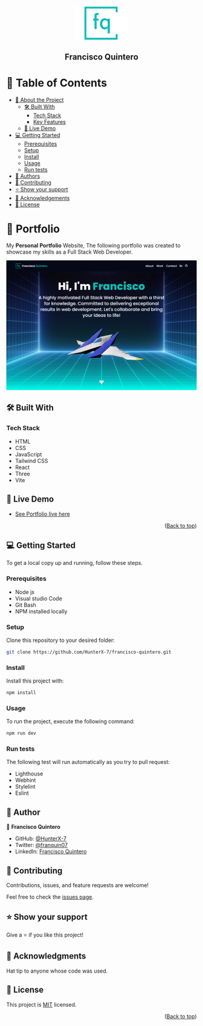 <a name="readme-top"></a>

<div align="center">

  <img src="./src/assets/logo.png" alt="logo" width="140"  height="auto" />
  <br/>

  <h2><b>Francisco Quintero</b></h2>

</div>

<!-- TABLE OF CONTENTS -->

# 📗 Table of Contents

- [📖 About the Project](#about-project)
  - [🛠 Built With](#built-with)
    - [Tech Stack](#tech-stack)
    - [Key Features](#key-features)
  - [🚀 Live Demo](#live-demo)
- [💻 Getting Started](#getting-started)
  - [Prerequisites](#prerequisites)
  - [Setup](#setup)
  - [Install](#install)
  - [Usage](#usage)
  - [Run tests](#run-tests)
- [👥 Authors](#authors)
- [🤝 Contributing](#contributing)
- [⭐️ Show your support](#support)
- [🙏 Acknowledgements](#acknowledgements)
- [📝 License](#license)

<!-- PROJECT DESCRIPTION -->

# 📖 Portfolio <a name="about-project"></a>

My **Personal Portfolio** Website, The following portfolio was created to showcase my skills as a Full Stack Web Developer.

<img src="./src/assets/Capture.png" alt="app-demo" />

</br>

## 🛠 Built With <a name="built-with"></a>

### Tech Stack <a name="tech-stack"></a>

<ul>
  <li>HTML</li>
  <li>CSS</li>
  <li>JavaScript</li>
  <li>Tailwind CSS</li>
  <li>React</li>
  <li>Three</li>
  <li>Vite</li>
</ul>

<!-- LIVE DEMO -->

## 🚀 Live Demo <a name="live-demo"></a>

- [See Portfolio live here](https://hunterx-7.github.io/francisco-quintero/)

<p align="right">(<a href="#readme-top">Back to top</a>)</p>

<!-- GETTING STARTED -->

## 💻 Getting Started <a name="getting-started"></a>

To get a local copy up and running, follow these steps.

### Prerequisites

- Node js
- Visual studio Code
- Git Bash
- NPM installed locally

### Setup

Clone this repository to your desired folder:

```sh
git clone https://github.com/HunterX-7/francisco-quintero.git
```

### Install

Install this project with:

```sh
npm install
```

### Usage

To run the project, execute the following command:

```sh
npm run dev
```

### Run tests

The following test will run automatically as you try to pull request:
- Lighthouse
- Webhint
- Stylelint
- Eslint

<!-- AUTHORS -->

## 👥 Author <a name="authors"></a>

👤 **Francisco Quintero**

- GitHub: [@HunterX-7](https://github.com/HunterX-7)
- Twitter: [@franquin07](https://twitter.com/franquin07)
- LinkedIn: [Francisco Quintero](https://www.linkedin.com/in/francisco-quintero-146423252/)

<!-- CONTRIBUTING -->

## 🤝 Contributing <a name="contributing"></a>

Contributions, issues, and feature requests are welcome!

Feel free to check the [issues page](https://github.com/HunterX-7/francisco-quintero/issues).

<!-- SUPPORT -->

## ⭐️ Show your support <a name="support"></a>

Give a ⭐️ if you like this project!

<!-- Acknowledgments -->

## 🙏 Acknowledgments <a name="acknowledgements"></a>

Hat tip to anyone whose code was used.

<!-- LICENSE -->

## 📝 License <a name="license"></a>

This project is [MIT](./LICENSE) licensed.

<p align="right">(<a href="#readme-top">Back to top</a>)</p>
